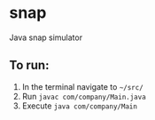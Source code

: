 # snap
Java snap simulator

## To run:
1. In the terminal navigate to `~/src/`
2. Run `javac com/company/Main.java`
3. Execute `java com/company/Main`
